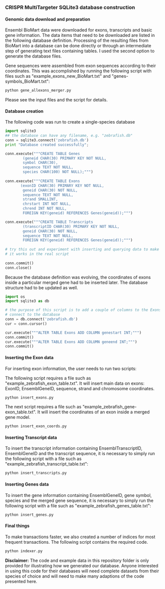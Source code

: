 ### CRISPR MultiTargeter SQLite3 database construction

#### Genomic data download and preparation

Ensembl BioMart data were downloaded for exons, transcripts and basic gene information.
The data items that need to be downloaded are listed in the following database definition. Processing of the resulting files from BioMart into a database can be done directly or through an intermediate step of generating text files containing tables. I used the second option to generate the database files.

Gene sequences were assembled from exon sequences according to their coordinates. This was accomplished by running the following script with files such as  "example_exons_new_BioMart.txt" and "genes-symbols_BioMart.txt":

```python
python gene_allexons_merger.py
```

Please see the input files and the script for details.

#### Database creation

The following code was run to create a single-species database

```python
import sqlite3
## the database can have any filename, e.g. "zebrafish.db"
conn = sqlite3.connect('zebrafish.db')
print "Database created successfully";

conn.execute("""CREATE TABLE Genes 
		(geneid CHAR(30) PRIMARY KEY NOT NULL, 
		symbol CHAR(30), 
		sequence TEXT NOT NULL,
		species CHAR(100) NOT NULL);""")
  		
conn.execute("""CREATE TABLE Exons
       (exonID CHAR(30) PRIMARY KEY	NOT NULL,
		geneid CHAR(30) NOT NULL,
		sequence TEXT NOT NULL,
		strand SMALLINT,
		chrstart INT NOT NULL,
        chrend INT NOT NULL,
		FOREIGN KEY(geneid) REFERENCES Genes(geneid));""") 

conn.execute("""CREATE TABLE Transcripts 
		(transcriptID CHAR(30) PRIMARY KEY NOT NULL,
		geneid CHAR(30) NOT NULL,
		sequence TEXT NOT NULL,
		FOREIGN KEY(geneid) REFERENCES Genes(geneid));""")
		
# try this out and experiment with inserting and querying data to make sure
# it works in the real script
		
conn.commit()
conn.close()
```

Because the database definition was evolving, the coordinates of exons inside a particular merged gene had to be inserted later. The database structure had to be updated as well.
```python
import os
import sqlite3 as db

# the purpose of this script is to add a couple of columns to the Exons table
# connect to the database
conn = db.connect('zebrafish.db')
cur = conn.cursor()

cur.execute("""ALTER TABLE Exons ADD COLUMN genestart INT;""")
conn.commit()
cur.execute("""ALTER TABLE Exons ADD COLUMN geneend INT;""")
conn.commit()
```

#### Inserting the Exon data

For inserting exon information, the user needs to run two scripts:

The following script requires a file such as "example_zebrafish_exon_table.txt".
It will insert main data on exons: ExonID, EnsemblGeneID, sequence, strand and chromosome coordinates.
```python
python insert_exons.py
```

The next script requires a file such as "example_zebrafish_gene-exon_table.txt". It will insert the coordinates of an exon inside a merged gene model.
```python
python insert_exon_coords.py
```

#### Inserting Transcript data

To insert the transcript information containing EnsemblTranscriptID, EnsemblGeneID and the transcript sequence, it is necessary to simply run the following script with a file such as "example_zebrafish_transcript_table.txt":
```python
python insert_transcripts.py
```

#### Inserting Genes data

To insert the gene information containing EnsemblGeneID, gene symbol, species and the merged gene sequence, it is necessary to simply run the following script with a file such as "example_zebrafish_genes_table.txt":
```python
python insert_genes.py
```

#### Final things

To make transactions faster, we also created a number of indices for most frequent transactions. The following script contains the required code.
```python
python indexer.py
```

**Disclaimer:** The code and example data in this repository folder is only provided for illustrating how we generated our database. Anyone interested in using this code for their databases will need complete datasets from their species of choice and will need to make many adaptions of the code presented here.




